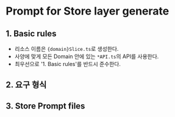 # Prompt for Store layer generate

## 1. Basic rules

- 리소스 이름은 `{domain}Slice.ts`로 생성한다.
- 사양에 맞게 모든 Domain 안에 있는 `*API.ts`의 API를 사용한다.
- 최우선으로 '1. Basic rules'를 반드시 준수한다.

## 2. 요구 형식

## 3. Store Prompt files
